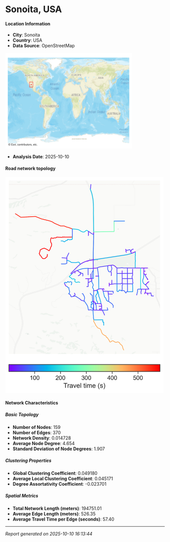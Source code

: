 # Sonoita, USA

#### Location Information

- **City**: Sonoita
- **Country**: USA
- **Data Source**: OpenStreetMap
<img src="Sonoita_location.png" alt="Sonoita Location Map" width="400" />

- **Analysis Date**: 2025-10-10

#### Road network topology

<img src="Sonoita_network_map.png" alt="Sonoita Road Network Map" width="500"/>

#### Network Characteristics

##### Basic Topology

- **Number of Nodes**: 159
- **Number of Edges**: 370
- **Network Density**: 0.014728
- **Average Node Degree**: 4.654
- **Standard Deviation of Node Degrees**: 1.907

##### Clustering Properties

- **Global Clustering Coefficient**: 0.049180
- **Average Local Clustering Coefficient**: 0.045171
- **Degree Assortativity Coefficient**: -0.023701

##### Spatial Metrics

- **Total Network Length (meters)**: 194751.01
- **Average Edge Length (meters)**: 526.35
- **Average Travel Time per Edge (seconds)**: 57.40

---
*Report generated on 2025-10-10 16:13:44*
